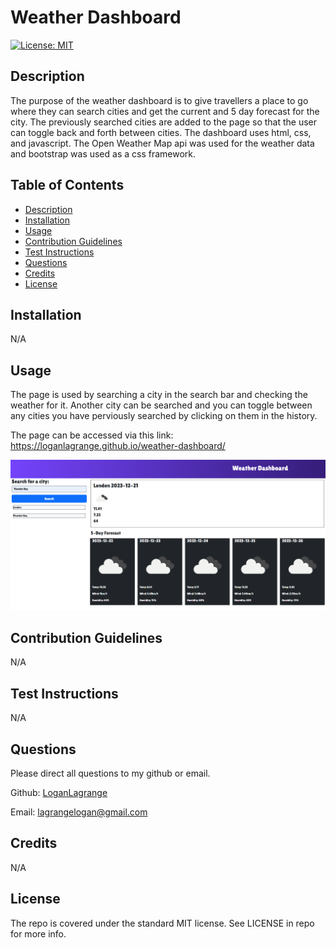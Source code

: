 # Weather Dashboard

[![License: MIT](https://img.shields.io/badge/License-MIT-yellow.svg)](https://opensource.org/licenses/MIT)

## Description
        
The purpose of the weather dashboard is to give travellers a place to go where they can search cities and get the current and 5 day forecast for the city. The previously searched cities are added to the page so that the user can toggle back and forth between cities. The dashboard uses html, css, and javascript. The Open Weather Map api was used for the weather data and bootstrap was used as a css framework.  

## Table of Contents

- [Description](#description)
- [Installation](#installation)
- [Usage](#usage)
- [Contribution Guidelines](#contribution-guidelines)
- [Test Instructions](#test-instructions)
- [Questions](#questions)
- [Credits](#credits)
- [License](#license)
        
## Installation
        
N/A
        
## Usage
        
The page is used by searching a city in the search bar and checking the weather for it. Another city can be searched and you can toggle between any cities you have perviously searched by clicking on them in the history.

The page can be accessed via this link: https://loganlagrange.github.io/weather-dashboard/

![screenshot of the page](./assets/img/readme-screenshot.png)

## Contribution Guidelines

N/A

## Test Instructions

N/A

## Questions

Please direct all questions to my github or email.

Github: [LoganLagrange](https://github.com/LoganLagrange)

Email: lagrangelogan@gmail.com
        
## Credits
    
N/A
        
## License
        
The repo is covered under the standard MIT license. See LICENSE in repo for more info.